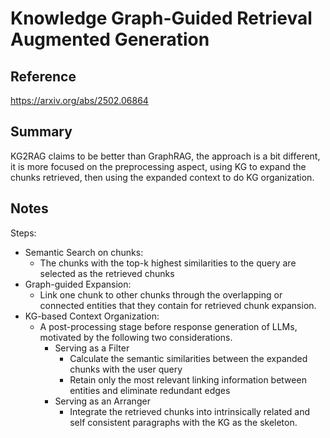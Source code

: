 # Knowledge Graph-Guided Retrieval Augmented Generation
## Reference

https://arxiv.org/abs/2502.06864

## Summary

KG2RAG claims to be better than GraphRAG, the approach is a bit different, it is more focused on the preprocessing aspect, using KG to expand the chunks retrieved, then using the expanded context to do KG organization.

## Notes

Steps:
- Semantic Search on chunks:
	- The chunks with the top-k highest similarities to the query are selected as the retrieved chunks
- Graph-guided Expansion:
	- Link one chunk to other chunks through the overlapping or connected entities that they contain for retrieved chunk expansion.
- KG-based Context Organization:
	- A post-processing stage before response generation of LLMs, motivated by the following two considerations.
		- Serving as a Filter
			- Calculate the semantic similarities between the expanded chunks with the user query
			- Retain only the most relevant linking information between entities and eliminate redundant edges
		- Serving as an Arranger
			- Integrate the retrieved chunks into intrinsically related and self consistent paragraphs with the KG as the skeleton.